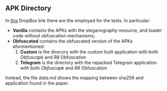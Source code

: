## APK Directory

In [this]([https://www.dropbox.com/scl/fi/iifp9yvf0lsolgedgc18f/APKs.zip?rlkey=a0yqxlxhow1jb0quu5xrixjp8&st=uzlbar81&dl=0](https://www.dropbox.com/scl/fi/vdsr5y4ukkvo5a57ktdes/APKs.zip?rlkey=a29kcmiknvkl55qjqt55m9o4j&st=4bvnt8f6&dl=0)) DropBox link there are the employed for the tests. In particular:

- **Vanilla** contains the APKs with the steganography resource, and loader code without obfuscation mechanisms;
- **Obfuscated** contains the obfuscated version of the APKs aformentioned:
    1. **Custom** is the direcory with the custom built application with both *Obfuscapk* and *R8* Obfuscation
    2. **Telegram** is the directory with the repacked Telegram application with both *Obfuscapk* and *R8* Obfuscation

Instead, the file *data.md* shows the mapping between sha256 and application found in the paper.
